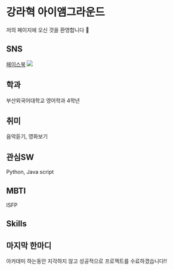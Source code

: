 # 강라혁 아이앰그라운드
저의 페이지에 오신 것을 환영합니다 :clap:
## SNS  
[페이스북](https://www.facebook.com/profile.php?id=100003388020081)
<img src="https://img.shields.io/badge/Facebook-0866FF?style=flat-square&logo=facebook&logoColor=#F6F6F6"/>  


## 학과
부산외국어대학교 영어학과 4학년

## 취미
음악듣기, 영화보기

## 관심SW
Python, Java script

## MBTI
ISFP

## Skills


## 마지막 한마디
아카데미 하는동안 지각하지 않고 성공적으로 프로젝트를 수료하겠습니다!!
